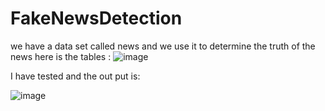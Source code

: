 # FakeNewsDetection

we have a data set called news and we use it to determine the truth of the news
 here is the tables :
![image](https://user-images.githubusercontent.com/70627266/134717738-447c826c-1433-422f-bcc1-36cb9cf52e09.png)


I have tested and the out put is: 

![image](https://user-images.githubusercontent.com/70627266/134717763-2ab0f2e5-39a8-4aa4-b5cf-98319d995f14.png)

